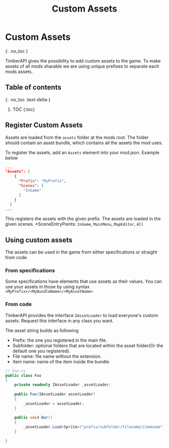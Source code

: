 ﻿---
title: Custom Assets
permalink: /custom_assets/
nav_order: 300
layout: page
has_toc: false
has_children: true
---
# Custom Assets
{: .no_toc }

TimberAPI gives the possibility to add custom assets to the game.
To make assets of all mods sharable we are using unique prefixes to separate each mods assets.

## Table of contents
{: .no_toc .text-delta }

1. TOC
{:toc}

## Register Custom Assets
Assets are loaded from the `assets` folder at the mods root. The folder should contain an asset bundle, which contains all the assets the mod uses.

To register the assets, add an `Assets` element into your mod.json. Example below
```json
...
"Assets": [
    {
      "Prefix": "MyPrefix",
      "Scenes": [
        "InGame"
      ]
    }
  ]
...
```

This registers the assets with the given prefix. The assets are loaded in the given scenes.
*SceneEntryPoints: `InGame`, `MainMenu`, `MapEditor`, `All` 

## Using custom assets
The assets can be used in the game from either specifications or straight from code.

### From specifications
Some specifications have elements that use assets as their values. You can use your assets in those by using syntax `<MyPrefix>/<MyBundleName>/<MyAssetName>`

### From code

TimberAPI provides the interface `IAssetLoader` to load everyone's custom assets. Request this interface in any class you want.  
  
The asset string builds as following
- Prefix: the one you registered in the main file.
- Subfolder: optional folders that are located within the asset folder(Or the default one you registered).
- File name: file name without the extension.
- Item name: name of the item inside the bundle.

```csharp
// Foo.cs
public class Foo 
{
    private readonly IAssetLoader _assetLoader;
    
    public Foo(IAssetLoader assetLoader)
    {
        _assetLoader = assetLoader;
    }
    
    public void Bar()
    {
        _assetLoader.Load<Sprite>("prefix/subfolder/filename/itemname");
    }

}
```




